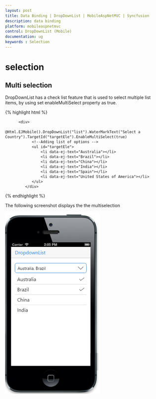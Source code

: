 ```yaml
---
layout: post
title: Data Binding | DropDownList | MobileAspNetMVC | Syncfusion
description: data binding
platform: mobileaspnetmvc
control: DropDownList (Mobile)
documentation: ug
keywords : Selection 
---
```


# selection

## Multi selection

DropDownList has a check list feature that is used to select multiple list items, by using set enableMultiSelect property as true.

{% highlight html %}


          <div>
                @Html.EJMobile().DropDownList("list").WaterMarkText("Select a Country").TargetId("targetEle").EnableMultiSelect(true)
                <!--Adding list of options -->
                <ul id="targetEle">
                    <li data-ej-text="Australia"></li>
                    <li data-ej-text="Brazil"></li>
                    <li data-ej-text="China"></li>
                    <li data-ej-text="India"></li>
                    <li data-ej-text="Spain"></li>
                    <li data-ej-text="United States of America"></li>
                </ul>
             </div>

{% endhighlight %}


The following screenshot displays the the multiselection

![](Selection-images/Selection-img1.png)

